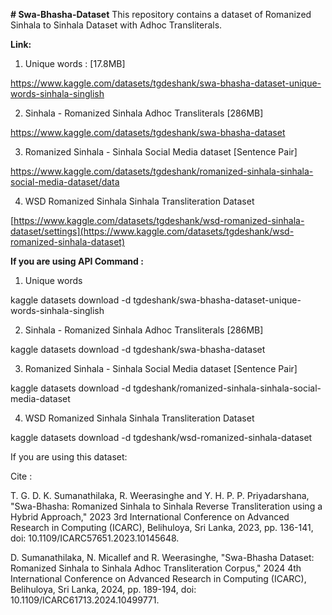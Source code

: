 **# Swa-Bhasha-Dataset**
This repository contains a dataset of Romanized Sinhala to Sinhala Dataset with Adhoc Transliterals.

**Link:**

1. Unique words : [17.8MB]

https://www.kaggle.com/datasets/tgdeshank/swa-bhasha-dataset-unique-words-sinhala-singlish

2. Sinhala - Romanized Sinhala Adhoc Transliterals [286MB]

https://www.kaggle.com/datasets/tgdeshank/swa-bhasha-dataset

3. Romanized Sinhala - Sinhala Social Media dataset [Sentence Pair]

https://www.kaggle.com/datasets/tgdeshank/romanized-sinhala-sinhala-social-media-dataset/data

4. WSD Romanized Sinhala Sinhala Transliteration Dataset

[https://www.kaggle.com/datasets/tgdeshank/wsd-romanized-sinhala-dataset/settings](https://www.kaggle.com/datasets/tgdeshank/wsd-romanized-sinhala-dataset)

**If you are using API Command :**

1. Unique words

kaggle datasets download -d tgdeshank/swa-bhasha-dataset-unique-words-sinhala-singlish

2.  Sinhala - Romanized Sinhala Adhoc Transliterals [286MB]

kaggle datasets download -d tgdeshank/swa-bhasha-dataset

3. Romanized Sinhala - Sinhala Social Media dataset [Sentence Pair]

kaggle datasets download -d tgdeshank/romanized-sinhala-sinhala-social-media-dataset

4.  WSD Romanized Sinhala Sinhala Transliteration Dataset
      
kaggle datasets download -d tgdeshank/wsd-romanized-sinhala-dataset


If you are using this dataset:

Cite :

T. G. D. K. Sumanathilaka, R. Weerasinghe and Y. H. P. P. Priyadarshana, "Swa-Bhasha: Romanized Sinhala to Sinhala Reverse Transliteration using a Hybrid Approach," 2023 3rd International Conference on Advanced Research in Computing (ICARC), Belihuloya, Sri Lanka, 2023, pp. 136-141, doi: 10.1109/ICARC57651.2023.10145648.

D. Sumanathilaka, N. Micallef and R. Weerasinghe, "Swa-Bhasha Dataset: Romanized Sinhala to Sinhala Adhoc Transliteration Corpus," 2024 4th International Conference on Advanced Research in Computing (ICARC), Belihuloya, Sri Lanka, 2024, pp. 189-194, doi: 10.1109/ICARC61713.2024.10499771.

